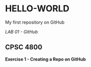 # HELLO-WORLD
My first repository on GitHub

*LAB 01 - GitHub*


## CPSC 4800

**Exercise 1 - Creating a Repo on GitHub**




